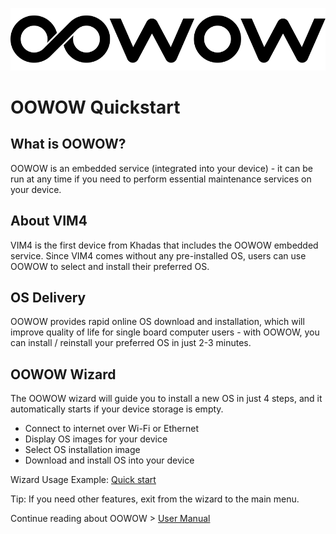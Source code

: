 ![oowow](media/oowow-logo.svg)

# OOWOW Quickstart

## What is OOWOW?
OOWOW is an embedded service (integrated into your device) - it can be run at any time if you need to perform essential maintenance services on your device.

## About VIM4
VIM4 is the first device from Khadas that includes the OOWOW embedded service. Since VIM4 comes without any pre-installed OS, users can use OOWOW to select and install their preferred OS.

## OS Delivery
OOWOW provides rapid online OS download and installation, which will improve quality of life for single board computer users - with OOWOW, you can install / reinstall your preferred OS in just 2-3 minutes.

## OOWOW Wizard
The OOWOW wizard will guide you to install a new OS in just 4 steps, and it automatically starts if your device storage is empty.

+ Connect to internet over Wi-Fi or Ethernet
+ Display OS images for your device
+ Select OS installation image
+ Download and install OS into your device

Wizard Usage Example: [Quick start](../screencasts/quick-start/-gallery?play=loop)

Tip: If you need other features, exit from the wizard to the main menu.

Continue reading about OOWOW > [User Manual](oowow-user-manual.md)

